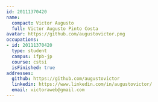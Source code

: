```yaml
---
id: 20111370420
name:
  compact: Victor Augusto
  full: Victor Augusto Pinto Costa
avatar: https://github.com/augustovictor.png
occupations:
- id: 20111370420
  type: student
  campus: ifpb-jp
  course: cstsi
  isFinished: true
addresses:
  github: https://github.com/augustovictor
  linkedin: https://www.linkedin.com/in/augustovictor/
  email: victoraweb@gmail.com
---
```

